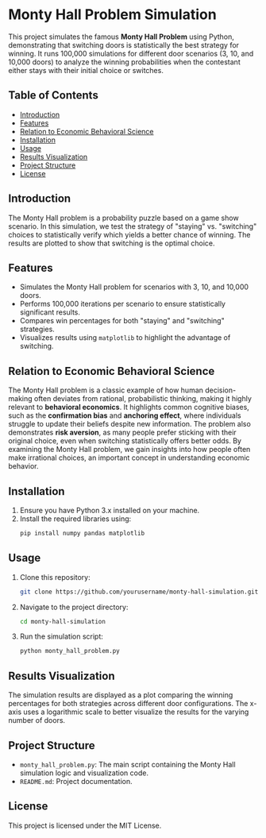 # **Monty Hall Problem Simulation**

This project simulates the famous **Monty Hall Problem** using Python, demonstrating that switching doors is statistically the best strategy for winning. It runs 100,000 simulations for different door scenarios (3, 10, and 10,000 doors) to analyze the winning probabilities when the contestant either stays with their initial choice or switches.

## **Table of Contents**
- [Introduction](#introduction)
- [Features](#features)
- [Relation to Economic Behavioral Science](#relation-to-economic-behavioral-science)
- [Installation](#installation)
- [Usage](#usage)
- [Results Visualization](#results-visualization)
- [Project Structure](#project-structure)
- [License](#license)

## **Introduction**
The Monty Hall problem is a probability puzzle based on a game show scenario. In this simulation, we test the strategy of "staying" vs. "switching" choices to statistically verify which yields a better chance of winning. The results are plotted to show that switching is the optimal choice.

## **Features**
- Simulates the Monty Hall problem for scenarios with 3, 10, and 10,000 doors.
- Performs 100,000 iterations per scenario to ensure statistically significant results.
- Compares win percentages for both "staying" and "switching" strategies.
- Visualizes results using `matplotlib` to highlight the advantage of switching.

## **Relation to Economic Behavioral Science**
The Monty Hall problem is a classic example of how human decision-making often deviates from rational, probabilistic thinking, making it highly relevant to **behavioral economics**. It highlights common cognitive biases, such as the **confirmation bias** and **anchoring effect**, where individuals struggle to update their beliefs despite new information. The problem also demonstrates **risk aversion**, as many people prefer sticking with their original choice, even when switching statistically offers better odds. By examining the Monty Hall problem, we gain insights into how people often make irrational choices, an important concept in understanding economic behavior.

## **Installation**
1. Ensure you have Python 3.x installed on your machine.
2. Install the required libraries using:
   ```bash
   pip install numpy pandas matplotlib
   ```

## **Usage**
1. Clone this repository:
   ```bash
   git clone https://github.com/yourusername/monty-hall-simulation.git
   ```
2. Navigate to the project directory:
   ```bash
   cd monty-hall-simulation
   ```
3. Run the simulation script:
   ```bash
   python monty_hall_problem.py
   ```

## **Results Visualization**
The simulation results are displayed as a plot comparing the winning percentages for both strategies across different door configurations. The x-axis uses a logarithmic scale to better visualize the results for the varying number of doors.

## **Project Structure**
- `monty_hall_problem.py`: The main script containing the Monty Hall simulation logic and visualization code.
- `README.md`: Project documentation.

## **License**
This project is licensed under the MIT License.






